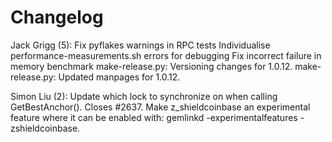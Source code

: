 # Changelog

Jack Grigg (5):
Fix pyflakes warnings in RPC tests
Individualise performance-measurements.sh errors for debugging
Fix incorrect failure in memory benchmark
make-release.py: Versioning changes for 1.0.12.
make-release.py: Updated manpages for 1.0.12.

Simon Liu (2):
Update which lock to synchronize on when calling GetBestAnchor().
Closes #2637. Make z_shieldcoinbase an experimental feature where it can be enabled with: gemlinkd -experimentalfeatures -zshieldcoinbase.
